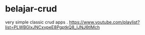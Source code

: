 # belajar-crud
very simple classic crud apps
.
https://www.youtube.com/playlist?list=PLWBGlxJNCxvpeE8PgptkQ8_IJNJ6tlMch
